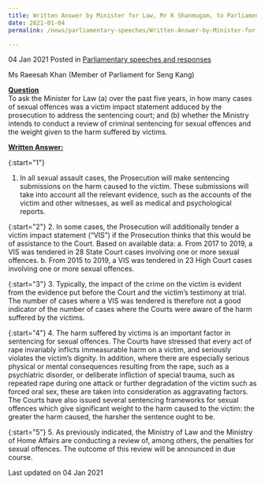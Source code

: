 ```yaml
---
title: Written Answer by Minister for Law, Mr K Shanmugam, to Parliamentary Question on Reviewing Criminal Sentencing for Sexual Offences
date: 2021-01-04
permalink: /news/parliamentary-speeches/Written-Answer-by-Minister-for-Law-Mr-K-Shanmugam-to-PQ-on-reviewing-criminal-sentencing-for-sexual-offences

---
```


04 Jan 2021 Posted in [Parliamentary speeches and responses](/news/parliamentary-speeches)

Ms Raeesah Khan (Member of Parliament for Seng Kang)

**<b><u>Question</u></b>**  
To ask the Minister for Law (a) over the past five years, in how many cases of sexual offences was a victim impact statement adduced by the prosecution to address the sentencing court; and (b) whether the Ministry intends to conduct a review of criminal sentencing for sexual offences and the weight given to the harm suffered by victims. 

**<b><u>Written Answer:</u></b>**  

{:start="1"}
1.	In all sexual assault cases, the Prosecution will make sentencing submissions on the harm caused to the victim. These submissions will take into account all the relevant evidence, such as the accounts of the victim and other witnesses, as well as medical and psychological reports. 

{:start="2"}
2.	In some cases, the Prosecution will additionally tender a victim impact statement (“VIS”) if the Prosecution thinks that this would be of assistance to the Court. Based on available data:
    a.	From 2017 to 2019, a VIS was tendered in 28 State Court cases involving one or more sexual offences.
    b.	From 2015 to 2019, a VIS was tendered in 23 High Court cases involving one or more sexual offences. 

{:start="3"}
3.	Typically, the impact of the crime on the victim is evident from the evidence put before the Court and the victim’s testimony at trial. The number of cases where a VIS was tendered is therefore not a good indicator of the number of cases where the Courts were aware of the harm suffered by the victims. 

{:start="4"}
4.	The harm suffered by victims is an important factor in sentencing for sexual offences. The Courts have stressed that every act of rape invariably inflicts immeasurable harm on a victim, and seriously violates the victim’s dignity. In addition, where there are especially serious physical or mental consequences resulting from the rape, such as a psychiatric disorder, or deliberate infliction of special trauma, such as repeated rape during one attack or further degradation of the victim such as forced oral sex, these are taken into consideration as aggravating factors. The Courts have also issued several sentencing frameworks for sexual offences which give significant weight to the harm caused to the victim: the greater the harm caused, the harsher the sentence ought to be. 

{:start="5"}
5.	As previously indicated, the Ministry of Law and the Ministry of Home Affairs are conducting a review of, among others, the penalties for sexual offences. The outcome of this review will be announced in due course. 


<p class="right-side-updated">Last updated on 04 Jan 2021</p>
